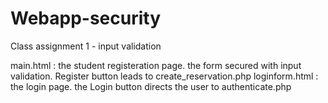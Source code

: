 # Webapp-security
Class assignment 1 - input validation

main.html : the student registeration page. the form secured with input validation. Register button leads to create_reservation.php
loginform.html : the login page. the Login button directs the user to authenticate.php
